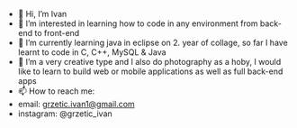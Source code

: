 - 👋 Hi, I’m Ivan
- 👀 I’m interested in learning how to code in any environment from back-end to front-end
- 🌱 I’m currently learning java in eclipse on 2. year of collage, so far I have learnt to code in C, C++, MySQL & Java
- 💞️ I’m a very creative type and I also do photography as a hoby, I would like to learn to build web or mobile applications as well as full back-end apps
- 📫 How to reach me: 
- email: grzetic.ivan1@gmail.com 
- instagram: @grzetic_ivan

<!---
igrzetic/igrzetic is a ✨ special ✨ repository because its `README.md` (this file) appears on your GitHub profile.
You can click the Preview link to take a look at your changes.
--->
